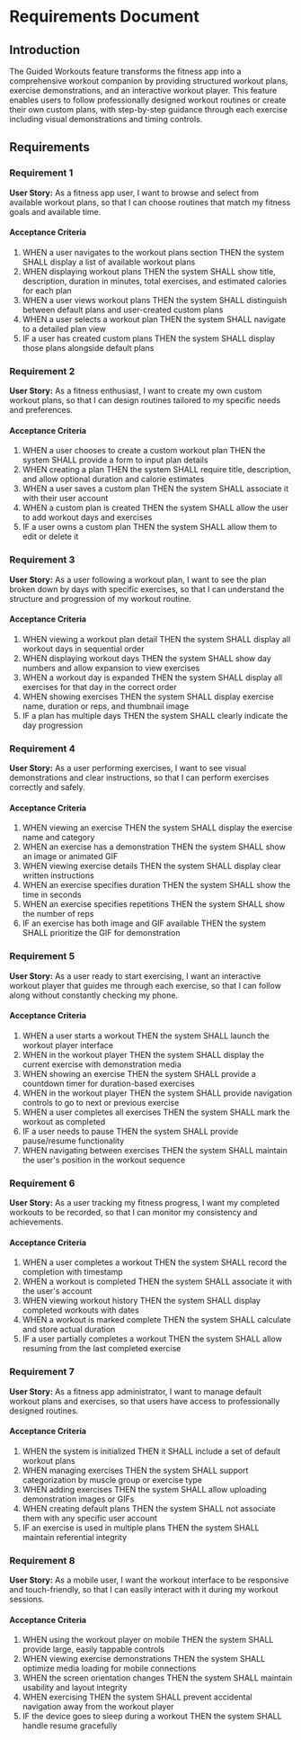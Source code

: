 # Requirements Document

## Introduction

The Guided Workouts feature transforms the fitness app into a comprehensive workout companion by providing structured workout plans, exercise demonstrations, and an interactive workout player. This feature enables users to follow professionally designed workout routines or create their own custom plans, with step-by-step guidance through each exercise including visual demonstrations and timing controls.

## Requirements

### Requirement 1

**User Story:** As a fitness app user, I want to browse and select from available workout plans, so that I can choose routines that match my fitness goals and available time.

#### Acceptance Criteria

1. WHEN a user navigates to the workout plans section THEN the system SHALL display a list of available workout plans
2. WHEN displaying workout plans THEN the system SHALL show title, description, duration in minutes, total exercises, and estimated calories for each plan
3. WHEN a user views workout plans THEN the system SHALL distinguish between default plans and user-created custom plans
4. WHEN a user selects a workout plan THEN the system SHALL navigate to a detailed plan view
5. IF a user has created custom plans THEN the system SHALL display those plans alongside default plans

### Requirement 2

**User Story:** As a fitness enthusiast, I want to create my own custom workout plans, so that I can design routines tailored to my specific needs and preferences.

#### Acceptance Criteria

1. WHEN a user chooses to create a custom workout plan THEN the system SHALL provide a form to input plan details
2. WHEN creating a plan THEN the system SHALL require title, description, and allow optional duration and calorie estimates
3. WHEN a user saves a custom plan THEN the system SHALL associate it with their user account
4. WHEN a custom plan is created THEN the system SHALL allow the user to add workout days and exercises
5. IF a user owns a custom plan THEN the system SHALL allow them to edit or delete it

### Requirement 3

**User Story:** As a user following a workout plan, I want to see the plan broken down by days with specific exercises, so that I can understand the structure and progression of my workout routine.

#### Acceptance Criteria

1. WHEN viewing a workout plan detail THEN the system SHALL display all workout days in sequential order
2. WHEN displaying workout days THEN the system SHALL show day numbers and allow expansion to view exercises
3. WHEN a workout day is expanded THEN the system SHALL display all exercises for that day in the correct order
4. WHEN showing exercises THEN the system SHALL display exercise name, duration or reps, and thumbnail image
5. IF a plan has multiple days THEN the system SHALL clearly indicate the day progression

### Requirement 4

**User Story:** As a user performing exercises, I want to see visual demonstrations and clear instructions, so that I can perform exercises correctly and safely.

#### Acceptance Criteria

1. WHEN viewing an exercise THEN the system SHALL display the exercise name and category
2. WHEN an exercise has a demonstration THEN the system SHALL show an image or animated GIF
3. WHEN viewing exercise details THEN the system SHALL display clear written instructions
4. WHEN an exercise specifies duration THEN the system SHALL show the time in seconds
5. WHEN an exercise specifies repetitions THEN the system SHALL show the number of reps
6. IF an exercise has both image and GIF available THEN the system SHALL prioritize the GIF for demonstration

### Requirement 5

**User Story:** As a user ready to start exercising, I want an interactive workout player that guides me through each exercise, so that I can follow along without constantly checking my phone.

#### Acceptance Criteria

1. WHEN a user starts a workout THEN the system SHALL launch the workout player interface
2. WHEN in the workout player THEN the system SHALL display the current exercise with demonstration media
3. WHEN showing an exercise THEN the system SHALL provide a countdown timer for duration-based exercises
4. WHEN in the workout player THEN the system SHALL provide navigation controls to go to next or previous exercise
5. WHEN a user completes all exercises THEN the system SHALL mark the workout as completed
6. IF a user needs to pause THEN the system SHALL provide pause/resume functionality
7. WHEN navigating between exercises THEN the system SHALL maintain the user's position in the workout sequence

### Requirement 6

**User Story:** As a user tracking my fitness progress, I want my completed workouts to be recorded, so that I can monitor my consistency and achievements.

#### Acceptance Criteria

1. WHEN a user completes a workout THEN the system SHALL record the completion with timestamp
2. WHEN a workout is completed THEN the system SHALL associate it with the user's account
3. WHEN viewing workout history THEN the system SHALL display completed workouts with dates
4. WHEN a workout is marked complete THEN the system SHALL calculate and store actual duration
5. IF a user partially completes a workout THEN the system SHALL allow resuming from the last completed exercise

### Requirement 7

**User Story:** As a fitness app administrator, I want to manage default workout plans and exercises, so that users have access to professionally designed routines.

#### Acceptance Criteria

1. WHEN the system is initialized THEN it SHALL include a set of default workout plans
2. WHEN managing exercises THEN the system SHALL support categorization by muscle group or exercise type
3. WHEN adding exercises THEN the system SHALL allow uploading demonstration images or GIFs
4. WHEN creating default plans THEN the system SHALL not associate them with any specific user account
5. IF an exercise is used in multiple plans THEN the system SHALL maintain referential integrity

### Requirement 8

**User Story:** As a mobile user, I want the workout interface to be responsive and touch-friendly, so that I can easily interact with it during my workout sessions.

#### Acceptance Criteria

1. WHEN using the workout player on mobile THEN the system SHALL provide large, easily tappable controls
2. WHEN viewing exercise demonstrations THEN the system SHALL optimize media loading for mobile connections
3. WHEN the screen orientation changes THEN the system SHALL maintain usability and layout integrity
4. WHEN exercising THEN the system SHALL prevent accidental navigation away from the workout player
5. IF the device goes to sleep during a workout THEN the system SHALL handle resume gracefully
